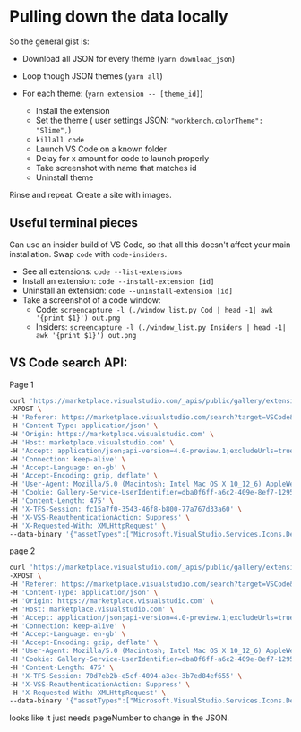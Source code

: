 # Pulling down the data locally

So the general gist is:

* Download all JSON for every theme (`yarn download_json`)
* Loop though JSON themes (`yarn all`)
* For each theme: (`yarn extension -- [theme_id]`)

  - Install the extension
  - Set the theme ( user settings JSON: `"workbench.colorTheme": "Slime",`)
  - `killall code`
  - Launch VS Code on a known folder
  - Delay for x amount for code to launch properly
  - Take screenshot with name that matches id
  - Uninstall theme

Rinse and repeat. Create a site with images.

## Useful terminal pieces

Can use an insider build of VS Code, so that all this doesn't affect your main installation. Swap `code` with `code-insiders`.

* See all extensions: `code --list-extensions`
* Install an extension: `code --install-extension [id]`
* Uninstall an extension: `code --uninstall-extension [id]`
* Take a screenshot of a code window:
  - Code: `screencapture -l (./window_list.py Cod | head -1| awk '{print $1}') out.png`
  - Insiders: `screencapture -l (./window_list.py Insiders | head -1| awk '{print $1}') out.png`

## VS Code search API:

Page 1
```sh
curl 'https://marketplace.visualstudio.com/_apis/public/gallery/extensionquery' \
-XPOST \
-H 'Referer: https://marketplace.visualstudio.com/search?target=VSCode&category=Themes&sortBy=Downloads' \
-H 'Content-Type: application/json' \
-H 'Origin: https://marketplace.visualstudio.com' \
-H 'Host: marketplace.visualstudio.com' \
-H 'Accept: application/json;api-version=4.0-preview.1;excludeUrls=true' \
-H 'Connection: keep-alive' \
-H 'Accept-Language: en-gb' \
-H 'Accept-Encoding: gzip, deflate' \
-H 'User-Agent: Mozilla/5.0 (Macintosh; Intel Mac OS X 10_12_6) AppleWebKit/604.1.28 (KHTML, like Gecko) Version/11.0 Safari/604.1.28' \
-H 'Cookie: Gallery-Service-UserIdentifier=dba0f6ff-a6c2-409e-8ef7-1295627dee8c; _ga=GA1.3.2093659710.1473526659; Market_SelectedTab=VSCode; Gallery-Service-UserIdentifier=dba0f6ff-a6c2-409e-8ef7-1295627dee8c; returnCDNURL=True; icxid=1487427689384-1303146671040768; VstsSession={"PersistentSessionId":"9d1d2079-e6d3-40c6-99a6-7896aa0cc42c","PendingAuthenticationSessionId":"00000000-0000-0000-0000-000000000000","CurrentAuthenticationSessionId":"b4715319-f54b-4baa-97fb-0b5d14187f3b"}; AMCV_EA76ADE95776D2EC7F000101%40AdobeOrg=T; _ga=GA1.2.2093659710.1473526659; MSFPC=ID=c09dc1db3fe4154d891dae1ef448f626&CS=1&LV=201609&V=1' \
-H 'Content-Length: 475' \
-H 'X-TFS-Session: fc15a7f0-3543-46f8-b800-77a767d33a60' \
-H 'X-VSS-ReauthenticationAction: Suppress' \
-H 'X-Requested-With: XMLHttpRequest' \
--data-binary '{"assetTypes":["Microsoft.VisualStudio.Services.Icons.Default","Microsoft.VisualStudio.Services.Icons.Branding","Microsoft.VisualStudio.Services.Icons.Small"],"filters":[{"criteria":[{"filterType":8,"value":"Microsoft.VisualStudio.Code"},{"filterType":10,"value":"target:\"Microsoft.VisualStudio.Code\" "},{"filterType":12,"value":"5122"},{"filterType":5,"value":"Themes"}],"direction":2,"pageSize":54,"pageNumber":1,"sortBy":4,"sortOrder":0,"pagingToken":null}],"flags":870}'
```

page 2
``` sh
curl 'https://marketplace.visualstudio.com/_apis/public/gallery/extensionquery' \
-XPOST \
-H 'Referer: https://marketplace.visualstudio.com/search?target=VSCode&category=Themes&sortBy=Downloads' \
-H 'Content-Type: application/json' \
-H 'Origin: https://marketplace.visualstudio.com' \
-H 'Host: marketplace.visualstudio.com' \
-H 'Accept: application/json;api-version=4.0-preview.1;excludeUrls=true' \
-H 'Connection: keep-alive' \
-H 'Accept-Language: en-gb' \
-H 'Accept-Encoding: gzip, deflate' \
-H 'User-Agent: Mozilla/5.0 (Macintosh; Intel Mac OS X 10_12_6) AppleWebKit/604.1.28 (KHTML, like Gecko) Version/11.0 Safari/604.1.28' \
-H 'Cookie: Gallery-Service-UserIdentifier=dba0f6ff-a6c2-409e-8ef7-1295627dee8c; _ga=GA1.3.2093659710.1473526659; Market_SelectedTab=VSCode; Gallery-Service-UserIdentifier=dba0f6ff-a6c2-409e-8ef7-1295627dee8c; returnCDNURL=True; icxid=1487427689384-1303146671040768; VstsSession={"PersistentSessionId":"9d1d2079-e6d3-40c6-99a6-7896aa0cc42c","PendingAuthenticationSessionId":"00000000-0000-0000-0000-000000000000","CurrentAuthenticationSessionId":"b4715319-f54b-4baa-97fb-0b5d14187f3b"}; AMCV_EA76ADE95776D2EC7F000101%40AdobeOrg=T; _ga=GA1.2.2093659710.1473526659; MSFPC=ID=c09dc1db3fe4154d891dae1ef448f626&CS=1&LV=201609&V=1' \
-H 'Content-Length: 475' \
-H 'X-TFS-Session: 70d7eb2b-e5cf-4094-a3ec-3b7ed84ef655' \
-H 'X-VSS-ReauthenticationAction: Suppress' \
-H 'X-Requested-With: XMLHttpRequest' \
--data-binary '{"assetTypes":["Microsoft.VisualStudio.Services.Icons.Default","Microsoft.VisualStudio.Services.Icons.Branding","Microsoft.VisualStudio.Services.Icons.Small"],"filters":[{"criteria":[{"filterType":8,"value":"Microsoft.VisualStudio.Code"},{"filterType":10,"value":"target:\"Microsoft.VisualStudio.Code\" "},{"filterType":12,"value":"5122"},{"filterType":5,"value":"Themes"}],"direction":2,"pageSize":54,"pageNumber":2,"sortBy":4,"sortOrder":0,"pagingToken":null}],"flags":870}'
```

looks like it just needs pageNumber to change in the JSON.

